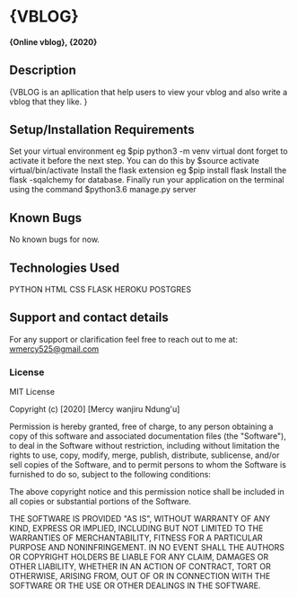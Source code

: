 # {VBLOG}

#### {Online vblog}, {2020}

## Description
{VBLOG is an apllication that help users to view your vblog and also write a vblog that they like. }

## Setup/Installation Requirements

Set your virtual environment eg $pip python3 -m venv virtual dont forget to activate it before the next step. You can do this by $source activate virtual/bin/activate
Install the flask extension eg $pip install flask
Install the flask -sqalchemy for database.
Finally run your application on the terminal using the command $python3.6 manage.py server
 
## Known Bugs

 No known bugs for now.
 
## Technologies Used

PYTHON HTML CSS FLASK HEROKU POSTGRES

## Support and contact details

For any support or clarification feel free to reach out to me at: wmercy525@gmail.com

### License

 MIT License

Copyright (c) [2020] [Mercy wanjiru Ndung'u]

Permission is hereby granted, free of charge, to any person obtaining a copy of this software and associated documentation files (the "Software"), to deal in the Software without restriction, including without limitation the rights to use, copy, modify, merge, publish, distribute, sublicense, and/or sell copies of the Software, and to permit persons to whom the Software is furnished to do so, subject to the following conditions:

The above copyright notice and this permission notice shall be included in all copies or substantial portions of the Software.

THE SOFTWARE IS PROVIDED "AS IS", WITHOUT WARRANTY OF ANY KIND, EXPRESS OR IMPLIED, INCLUDING BUT NOT LIMITED TO THE WARRANTIES OF MERCHANTABILITY, FITNESS FOR A PARTICULAR PURPOSE AND NONINFRINGEMENT. IN NO EVENT SHALL THE AUTHORS OR COPYRIGHT HOLDERS BE LIABLE FOR ANY CLAIM, DAMAGES OR OTHER LIABILITY, WHETHER IN AN ACTION OF CONTRACT, TORT OR OTHERWISE, ARISING FROM, OUT OF OR IN CONNECTION WITH THE SOFTWARE OR THE USE OR OTHER DEALINGS IN THE SOFTWARE.
